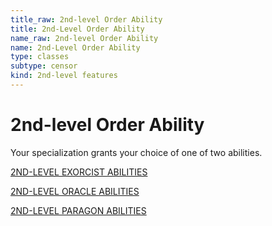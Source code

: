 ```yaml
---
title_raw: 2nd-level Order Ability
title: 2nd-Level Order Ability
name_raw: 2nd-level Order Ability
name: 2nd-Level Order Ability
type: classes
subtype: censor
kind: 2nd-level features
---
```


# 2nd-level Order Ability

Your specialization grants your choice of one of two abilities.

[2ND-LEVEL EXORCIST ABILITIES](./2nd-Level%20Exorcist%20Abilities/2nd-Level%20Exorcist%20Abilities.md)

[2ND-LEVEL ORACLE ABILITIES](./2nd-Level%20Oracle%20Abilities/2nd-Level%20Oracle%20Abilities.md)

[2ND-LEVEL PARAGON ABILITIES](./2nd-Level%20Paragon%20Abilities/2nd-Level%20Paragon%20Abilities.md)
